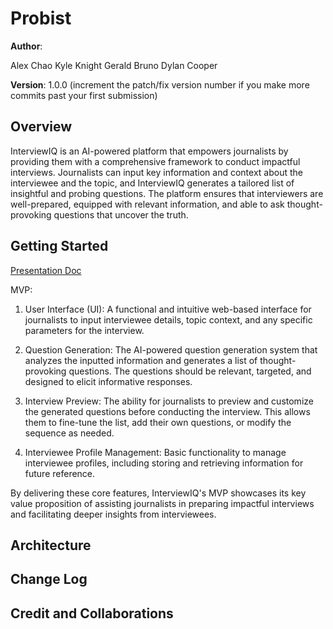 # Probist


**Author**:

Alex Chao
Kyle Knight
Gerald Bruno
Dylan Cooper

**Version**: 1.0.0 (increment the patch/fix version number if you make more commits past your first submission)

## Overview

InterviewIQ is an AI-powered platform that empowers journalists by providing them with a comprehensive framework to conduct impactful interviews. Journalists can input key information and context about the interviewee and the topic, and InterviewIQ generates a tailored list of insightful and probing questions. The platform ensures that interviewers are well-prepared, equipped with relevant information, and able to ask thought-provoking questions that uncover the truth.

## Getting Started

[Presentation Doc](https://docs.google.com/presentation/d/1NeXKKEpjK2DDme8EwlZBsJndUqIgGYzWrY6FAYtNTf0/edit?usp=sharing)

MVP:

1. User Interface (UI): A functional and intuitive web-based interface for journalists to input interviewee details, topic context, and any specific parameters for the interview.

2. Question Generation: The AI-powered question generation system that analyzes the inputted information and generates a list of thought-provoking questions. The questions should be relevant, targeted, and designed to elicit informative responses.

3. Interview Preview: The ability for journalists to preview and customize the generated questions before conducting the interview. This allows them to fine-tune the list, add their own questions, or modify the sequence as needed.

4. Interviewee Profile Management: Basic functionality to manage interviewee profiles, including storing and retrieving information for future reference.

By delivering these core features, InterviewIQ's MVP showcases its key value proposition of assisting journalists in preparing impactful interviews and facilitating deeper insights from interviewees.


## Architecture
<!-- Provide a detailed description of the application design. What technologies (languages, libraries, etc) you're using, and any other relevant design information. -->

## Change Log
<!-- Use this area to document the iterative changes made to your application as each feature is successfully implemented. Use time stamps. Here's an example:

01-01-2001 4:59pm - Application now has a fully-functional express server, with a GET route for the location resource. -->

## Credit and Collaborations
<!-- Give credit (and a link) to other people or resources that helped you build this application. -->